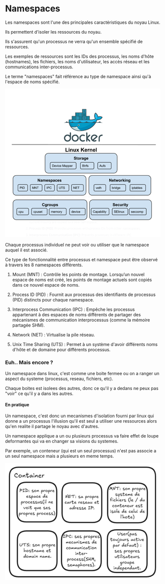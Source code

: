 # Namespaces

Les namespaces sont l'une des principales caractéristiques du noyau Linux.

Ils permettent d'isoler les ressources du noyau.

Ils s'assurent qu'un processus ne verra qu'un ensemble spécifié de ressources.

Les exemples de ressources sont les IDs des processus, les noms d'hôte (hostnames), les fichiers, les noms d'utilisateur, les accès réseau et les communications inter-processus.

Le terme "namespaces" fait référence au type de namespace ainsi qu'à l'espace de noms spécifié.

![image](../../Image/Namespace.png)

Chaque processus individuel ne peut voir ou utiliser que le namespace auquel il est associé.

Ce type de fonctionnalité entre processus et namespace peut être observé à travers les 8 namespaces différents.

1. Mount (MNT) : Contrôle les points de montage. Lorsqu’un nouvel espace de noms est créé, les points de montage actuels sont copiés dans ce nouvel espace de noms.

2. Process ID (PID) : Fournit aux processus des identifiants de processus (PID) distincts pour chaque namespace.

3. Interprocess Communication (IPC) : Empêche les processus appartenant à des espaces de noms différents de partager des mécanismes de communication interprocessus (comme la mémoire partagée SHM).

4. Network (NET) : Virtualise la pile réseau.

5. Unix Time Sharing (UTS) : Permet à un système d'avoir différents noms d'hôte et de domaine pour différents processus.

### Euh.. Mais encore ? 

Un namespace dans linux, c'est comme une boite fermee ou on a ranger un aspect du systeme (processus, reseau, fichiers, etc).

Chaque boites est isolees des autres, donc ce qu'il y a dedans ne peux pas "voir" ce qu'il y a dans les autres.

#### En pratique

Un namespace, c'est donc un mecanismes d'isolation fourni par linux qui donne a un processus l'illusion qu'il est seul a utiliser une ressources alors qu'en realite il partage le noyau avec d'autres.

Un namespace applique a un ou plusieurs processus va faire effet de loupe deformantes qui va en changer sa visions du systemes.

Par exemple, un conteneur (qui est un seul processus) n'est pas associe a un seul namespace mais a plusieurs en meme temps. 

![container](../../Image/Containeur.png)